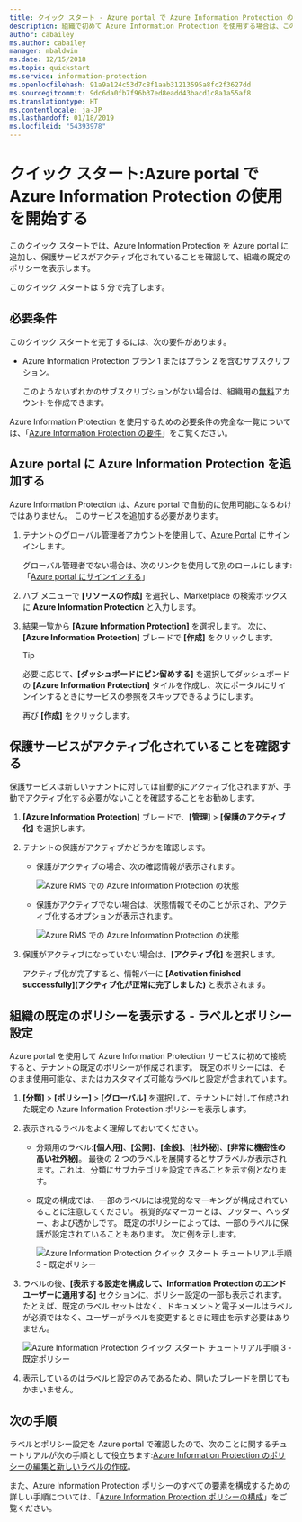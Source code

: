 ```yaml
---
title: クイック スタート - Azure portal で Azure Information Protection の使用を開始する - AIP
description: 組織で初めて Azure Information Protection を使用する場合は、このクイック スタートから開始して、サービスを Azure portal に追加し、保護サービスがアクティブ化されていることを確認して、ポリシーを表示します。
author: cabailey
ms.author: cabailey
manager: mbaldwin
ms.date: 12/15/2018
ms.topic: quickstart
ms.service: information-protection
ms.openlocfilehash: 91a9a124c53d7c8f1aab31213595a8fc2f3627dd
ms.sourcegitcommit: 9dc6da0fb7f96b37ed8eadd43bacd1c8a1a55af8
ms.translationtype: HT
ms.contentlocale: ja-JP
ms.lasthandoff: 01/18/2019
ms.locfileid: "54393978"
---
```

# <a name="quickstart-get-started-with-azure-information-protection-in-the-azure-portal"></a>クイック スタート:Azure portal で Azure Information Protection の使用を開始する

このクイック スタートでは、Azure Information Protection を Azure portal に追加し、保護サービスがアクティブ化されていることを確認して、組織の既定のポリシーを表示します。 

このクイック スタートは 5 分で完了します。

## <a name="prerequisites"></a>必要条件

このクイック スタートを完了するには、次の要件があります。

- Azure Information Protection プラン 1 またはプラン 2 を含むサブスクリプション。
    
    このようないずれかのサブスクリプションがない場合は、組織用の[無料](https://portal.office.com/Signup/Signup.aspx?OfferId=87dd2714-d452-48a0-a809-d2f58c4f68b7)アカウントを作成できます。

Azure Information Protection を使用するための必要条件の完全な一覧については、「[Azure Information Protection の要件](requirements.md)」をご覧ください。

## <a name="add-azure-information-protection-to-the-azure-portal"></a>Azure portal に Azure Information Protection を追加する

Azure Information Protection は、Azure portal で自動的に使用可能になるわけではありません。 このサービスを追加する必要があります。

1. テナントのグローバル管理者アカウントを使用して、[Azure Portal](https://portal.azure.com) にサインインします。 
    
    グローバル管理者でない場合は、次のリンクを使用して別のロールにします:「[Azure portal にサインインする](configure-policy.md#signing-in-to-the-azure-portal)」

2. ハブ メニューで **[リソースの作成]** を選択し、Marketplace の検索ボックスに **Azure Information Protection** と入力します。 
    
3. 結果一覧から **[Azure Information Protection]** を選択します。 次に、**[Azure Information Protection]** ブレードで **[作成]** をクリックします。
    
    > [!TIP] 
    > 必要に応じて、**[ダッシュボードにピン留めする]** を選択してダッシュボードの **[Azure Information Protection]** タイルを作成し、次にポータルにサインインするときにサービスの参照をスキップできるようにします。
    
    再び **[作成]** をクリックします。

## <a name="confirm-the-protection-service-is-activated"></a>保護サービスがアクティブ化されていることを確認する

保護サービスは新しいテナントに対しては自動的にアクティブ化されますが、手動でアクティブ化する必要がないことを確認することをお勧めします。 

1. **[Azure Information Protection]** ブレードで、**[管理]** > **[保護のアクティブ化]** を選択します。

2. テナントの保護がアクティブかどうかを確認します。 
    
    - 保護がアクティブの場合、次の確認情報が表示されます。
        
        ![Azure RMS での Azure Information Protection の状態](./media/info-protect-azurerms-activated.png)
        
    - 保護がアクティブでない場合は、状態情報でそのことが示され、アクティブ化するオプションが表示されます。
        
        ![Azure RMS での Azure Information Protection の状態](./media/info-protect-azurerms-deactivated.png)

3. 保護がアクティブになっていない場合は、**[アクティブ化]** を選択します。 

    アクティブ化が完了すると、情報バーに **[Activation finished successfully]\(アクティブ化が正常に完了しました\)** と表示されます。

## <a name="view-your-organizations-default-policy---labels-and-policy-settings"></a>組織の既定のポリシーを表示する - ラベルとポリシー設定

Azure portal を使用して Azure Information Protection サービスに初めて接続すると、テナントの既定のポリシーが作成されます。 既定のポリシーには、そのまま使用可能な、またはカスタマイズ可能なラベルと設定が含まれています。

1. **[分類]** > **[ポリシー]** > **[グローバル]** を選択して、テナントに対して作成された既定の Azure Information Protection ポリシーを表示します。
    
2. 表示されるラベルをよく理解しておいてください。
    
   - 分類用のラベル:**[個人用]**、**[公開]**、**[全般]**、**[社外秘]**、**[非常に機密性の高い社外秘]**。 最後の 2 つのラベルを展開するとサブラベルが表示されます。これは、分類にサブカテゴリを設定できることを示す例となります。
    
   - 既定の構成では、一部のラベルには視覚的なマーキングが構成されていることに注意してください。 視覚的なマーカーとは、フッター、ヘッダー、および透かしです。 既定のポリシーによっては、一部のラベルに保護が設定されていることもあります。 次に例を示します。 
    
     ![Azure Information Protection クイック スタート チュートリアル手順 3 - 既定ポリシー](./media/info-protect-policy-default-labelsv2.png)
    
3. ラベルの後、**[表示する設定を構成して、Information Protection のエンド ユーザーに適用する]** セクションに、ポリシー設定の一部も表示されます。 たとえば、既定のラベル セットはなく、ドキュメントと電子メールはラベルが必須ではなく、ユーザーがラベルを変更するときに理由を示す必要はありません。
    
    ![Azure Information Protection クイック スタート チュートリアル手順 3 - 既定ポリシー](./media/info-protect-policy-default-settings-quickstart.png) 

4. 表示しているのはラベルと設定のみであるため、開いたブレードを閉じてもかまいません。

## <a name="next-steps"></a>次の手順

ラベルとポリシー設定を Azure portal で確認したので、次のことに関するチュートリアルが次の手順として役立ちます:[Azure Information Protection のポリシーの編集と新しいラベルの作成](infoprotect-quick-start-tutorial.md)。

また、Azure Information Protection ポリシーのすべての要素を構成するための詳しい手順については、「[Azure Information Protection ポリシーの構成](configure-policy.md)」をご覧ください。

